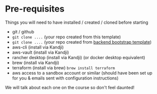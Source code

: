 # Pre-requisites

Things you will need to have installed / created / cloned before starting

- git / github
- `git clone ....` (your repo created from this template)
- `git clone ....` (your repo created from [backend bootstrap template](https://github.com/tess-barnes-uk/terraform-s3-bootstrap))
- aws-cli (install via Kandji)
- aws-vault (install via Kandji)
- rancher desktop (install via Kandji) (or docker desktop equivalent)
- brew (install via Kandji)
- terraform (install via brew) `brew install terraform`
- aws access to a sandbox account or similar (should have been set up for you & emails sent with configuration instructions)


We will talk about each one on the course so don't feel daunted!

